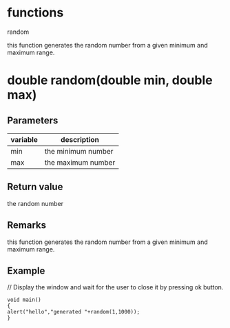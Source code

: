 # functions

random




this function generates the random number from a given minimum and maximum range.

# double random(double min, double max)

## Parameters

variable| description
---|---
min | the minimum number
max | the maximum number

## Return value

the random number

## Remarks

this function generates the random number from a given minimum and maximum range.

## Example


// Display the window and wait for the user to close it by pressing ok button.
```
void main()
{
alert("hello","generated "+random(1,1000));
}
```
